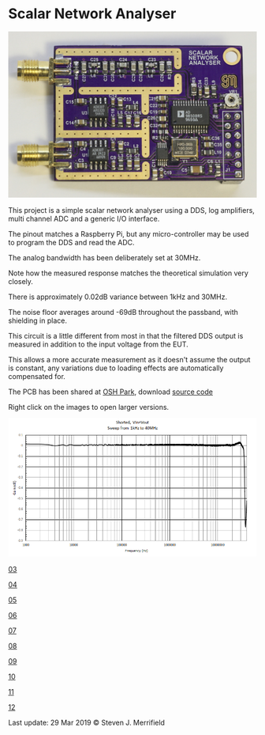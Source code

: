 # Scalar Network Analyser

![01](scalar_pcb.jpg)

This project is a simple scalar network analyser using a DDS, log amplifiers, multi channel ADC and a generic I/O interface.

The pinout matches a Raspberry Pi, but any micro-controller may be used to program the DDS and read the ADC.

The analog bandwidth has been deliberately set at 30MHz.

Note how the measured response matches the theoretical simulation very closely.

There is approximately 0.02dB variance between 1kHz and 30MHz.

The noise floor averages around -69dB throughout the passband, with shielding in place.

This circuit is a little different from most in that the filtered DDS output is measured in addition to the input voltage from the EUT.

This allows a more accurate measurement as it doesn't assume the output is constant, any variations due to loading effects are automatically compensated for.

The PCB has been shared at [OSH Park](https://oshpark.com/shared_projects/bS2bOYZ6),
download [source code](http://stevenmerrifield.com/scalar/scalar_source_code.c)

Right click on the images to open larger versions.

![02](scalar_short.png)

[03](scalar_noise_floor.png)

[04](scalar_rc.png)

[05](scalar_xtal.png)

[06](scalar_LC.png)

[07](scalar_107_resonator.png)

[08](schematic.png)

[09](dds_filter.png)

[10](shield_walls.jpg)

[11](shield_top.jpg)

[12](sjm-logo-color-1-small.gif)

Last update: 29 Mar 2019 © Steven J. Merrifield

